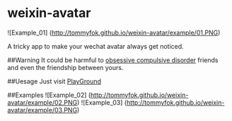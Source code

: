 weixin-avatar
=============

![Example_01]
(http://tommyfok.github.io/weixin-avatar/example/01.PNG)

A tricky app to make your wechat avatar always get noticed.

##Warning
It could be harmful to [obsessive compulsive disorder](http://baike.baidu.com/view/330.htm) friends and even the friendship between yours.

##Uesage
Just visit [PlayGround](http://tommyfok.github.io/weixin-avatar/)

##Examples
![Example_02]
(http://tommyfok.github.io/weixin-avatar/example/02.PNG)
![Example_03]
(http://tommyfok.github.io/weixin-avatar/example/03.PNG)
